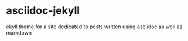 # asciidoc-jekyll
ekyll theme for a site dedicated to posts written using asciidoc as well as markdown
